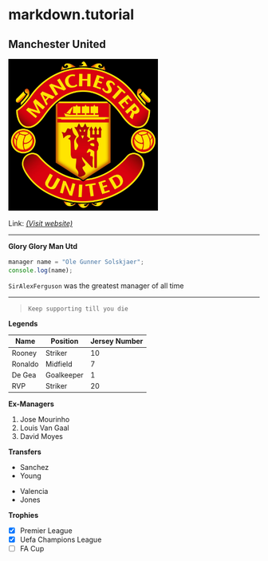 # markdown.tutorial

## Manchester United
<!-- ![rohit maan](ManchesterUnited.jpg "helloji") -->
<img src = "ManchesterUnited.jpg" alt = "Manchester United" width=300 title="ManUtd Logo">

Link: _[(Visit website)](https://www.manutd.com/ "OfficialSite")_

---

**Glory Glory Man Utd** 

```javascript
manager name = "Ole Gunner Solskjaer";
console.log(name); 
```

`SirAlexFerguson` was the greatest manager of all time

*******

>     Keep supporting till you die

**Legends**

|   Name  |  Position  | Jersey Number
| ------- | ---------- | -------------
| Rooney  |  Striker   |     10
| Ronaldo |  Midfield  |     7
| De Gea  | Goalkeeper |     1
|   RVP   |  Striker   |     20

**Ex-Managers**
1. Jose Mourinho
2. Louis Van Gaal
3. David Moyes

**Transfers** 
* Sanchez
* Young
- Valencia
- Jones

**Trophies**
* [x] Premier League
* [x] Uefa Champions League
* [ ] FA Cup
